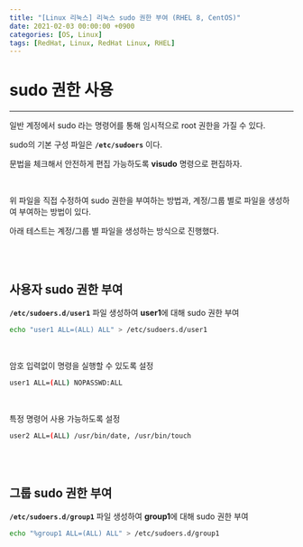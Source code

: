 ```yaml
---
title: "[Linux 리눅스] 리눅스 sudo 권한 부여 (RHEL 8, CentOS)"
date: 2021-02-03 00:00:00 +0900
categories: [OS, Linux]
tags: [RedHat, Linux, RedHat Linux, RHEL]
---
```



# **sudo 권한 사용**

---



일반 계정에서 sudo 라는 명령어를 통해 임시적으로 root 권한을 가질 수 있다.

sudo의 기본 구성 파일은 **`/etc/sudoers`** 이다.

문법을 체크해서 안전하게 편집 가능하도록 **visudo** 명령으로 편집하자.

<br/>

위 파일을 직접 수정하여 sudo 권한을 부여하는 방법과, 계정/그룹 별로 파일을 생성하여 부여하는 방법이 있다.

아래 테스트는 계정/그룹 별 파일을 생성하는 방식으로 진행했다.

<br/>

<br/>

## **사용자 sudo 권한 부여**



**`/etc/sudoers.d/user1`** 파일 생성하여 **user1**에 대해 sudo 권한 부여

```bash
echo "user1 ALL=(ALL) ALL" > /etc/sudoers.d/user1
```

<br/>

암호 입력없이 명령을 실행할 수 있도록 설정

```bash
user1 ALL=(ALL) NOPASSWD:ALL
```



<br/>

특정 명령어 사용 가능하도록 설정

```bash
user2 ALL=(ALL) /usr/bin/date, /usr/bin/touch 
```



<br/>

<br/>

## **그룹 sudo 권한 부여**



**`/etc/sudoers.d/group1`** 파일 생성하여 **group1**에 대해 sudo 권한 부여

```bash
echo "%group1 ALL=(ALL) ALL" > /etc/sudoers.d/group1
```



<br/>

<br/>